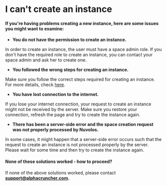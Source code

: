 # I can't create an instance

#### If you're having problems creating a new instance, here are some issues you might want to examine:

* **You do not have the permission to create an instance.**

In order to create an instance, the user must have a space admin role. If you don't have the required role to create an instance, you can contact your space admin and ask her to create one. 

* **You followed the wrong steps for creating an instance.**

Make sure you follow the correct steps required for creating an instance. For more details, check [here](../../actions/space-management/create-an-instance.md).

* **You have lost connection to the internet.**

If you lose your internet connection, your request to create an instance might not be received by the server. Make sure you restore your connection, refresh the page and try to create the instance again.

* **There has been a server-side error and the space creation request was not properly processed by Nuvolos.**

In some cases, it might happen that a server-side error occurs such that the request to create an instance is not processed properly by the server. Please wait for some time and then try to create the instance again.

####  None of these solutions worked - how to proceed?

If none of the above solutions worked, please contact **support@alphacruncher.com.**

